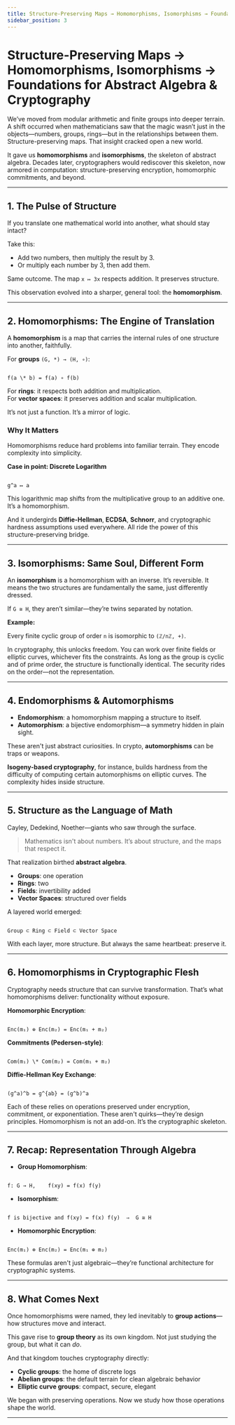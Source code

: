 ```yaml
---
title: Structure-Preserving Maps → Homomorphisms, Isomorphisms → Foundations for Abstract Algebra & Cryptography
sidebar_position: 3
---
```


# Structure-Preserving Maps → Homomorphisms, Isomorphisms → Foundations for Abstract Algebra & Cryptography

We’ve moved from modular arithmetic and finite groups into deeper terrain. A shift occurred when mathematicians saw that the magic wasn’t just in the objects—numbers, groups, rings—but in the relationships between them. Structure-preserving maps. That insight cracked open a new world.

It gave us **homomorphisms** and **isomorphisms**, the skeleton of abstract algebra. Decades later, cryptographers would rediscover this skeleton, now armored in computation: structure-preserving encryption, homomorphic commitments, and beyond.

---

## 1. The Pulse of Structure

If you translate one mathematical world into another, what should stay intact?

Take this:

-   Add two numbers, then multiply the result by 3.
-   Or multiply each number by 3, then add them.

Same outcome. The map `x ↦ 3x` respects addition. It preserves structure.

This observation evolved into a sharper, general tool: the **homomorphism**.

---

## 2. Homomorphisms: The Engine of Translation

A **homomorphism** is a map that carries the internal rules of one structure into another, faithfully.

For **groups** `(G, *) → (H, ∘)`:

```

f(a \* b) = f(a) ∘ f(b)

```

For **rings**: it respects both addition and multiplication.  
For **vector spaces**: it preserves addition and scalar multiplication.

It’s not just a function. It’s a mirror of logic.

### Why It Matters

Homomorphisms reduce hard problems into familiar terrain. They encode complexity into simplicity.

**Case in point: Discrete Logarithm**

```

g^a ↦ a

```

This logarithmic map shifts from the multiplicative group to an additive one. It’s a homomorphism.

And it undergirds **Diffie-Hellman**, **ECDSA**, **Schnorr**, and cryptographic hardness assumptions used everywhere. All ride the power of this structure-preserving bridge.

---

## 3. Isomorphisms: Same Soul, Different Form

An **isomorphism** is a homomorphism with an inverse. It’s reversible. It means the two structures are fundamentally the same, just differently dressed.

If `G ≅ H`, they aren’t similar—they’re twins separated by notation.

**Example:**

Every finite cyclic group of order `n` is isomorphic to `(ℤ/nℤ, +)`.

In cryptography, this unlocks freedom. You can work over finite fields or elliptic curves, whichever fits the constraints. As long as the group is cyclic and of prime order, the structure is functionally identical. The security rides on the order—not the representation.

---

## 4. Endomorphisms & Automorphisms

-   **Endomorphism**: a homomorphism mapping a structure to itself.
-   **Automorphism**: a bijective endomorphism—a symmetry hidden in plain sight.

These aren't just abstract curiosities. In crypto, **automorphisms** can be traps or weapons.

**Isogeny-based cryptography**, for instance, builds hardness from the difficulty of computing certain automorphisms on elliptic curves. The complexity hides inside structure.

---

## 5. Structure as the Language of Math

Cayley, Dedekind, Noether—giants who saw through the surface.

> Mathematics isn't about numbers. It’s about structure, and the maps that respect it.

That realization birthed **abstract algebra**.

-   **Groups**: one operation
-   **Rings**: two
-   **Fields**: invertibility added
-   **Vector Spaces**: structured over fields

A layered world emerged:

```

Group ⊂ Ring ⊂ Field ⊂ Vector Space

```

With each layer, more structure. But always the same heartbeat: preserve it.

---

## 6. Homomorphisms in Cryptographic Flesh

Cryptography needs structure that can survive transformation. That’s what homomorphisms deliver: functionality without exposure.

**Homomorphic Encryption**:

```

Enc(m₁) ⊕ Enc(m₂) = Enc(m₁ + m₂)

```

**Commitments (Pedersen-style)**:

```

Com(m₁) \* Com(m₂) = Com(m₁ + m₂)

```

**Diffie-Hellman Key Exchange**:

```

(g^a)^b = g^{ab} = (g^b)^a

```

Each of these relies on operations preserved under encryption, commitment, or exponentiation. These aren't quirks—they’re design principles. Homomorphism is not an add-on. It’s the cryptographic skeleton.

---

## 7. Recap: Representation Through Algebra

-   **Group Homomorphism**:

```

f: G → H,    f(xy) = f(x) f(y)

```

-   **Isomorphism**:

```

f is bijective and f(xy) = f(x) f(y)  ⇒  G ≅ H

```

-   **Homomorphic Encryption**:

```

Enc(m₁) ⊗ Enc(m₂) = Enc(m₁ ⊕ m₂)

```

These formulas aren't just algebraic—they’re functional architecture for cryptographic systems.

---

## 8. What Comes Next

Once homomorphisms were named, they led inevitably to **group actions**—how structures move and interact.

This gave rise to **group theory** as its own kingdom. Not just studying the group, but what it can _do_.

And that kingdom touches cryptography directly:

-   **Cyclic groups**: the home of discrete logs
-   **Abelian groups**: the default terrain for clean algebraic behavior
-   **Elliptic curve groups**: compact, secure, elegant

We began with preserving operations. Now we study how those operations shape the world.

---

